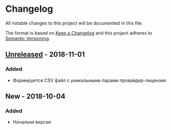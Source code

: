 # Changelog
All notable changes to this project will be documented in this file.

The format is based on [Keep a Changelog](http://keepachangelog.com/en/1.0.0/)
and this project adheres to [Semantic Versioning](http://semver.org/spec/v2.0.0.html).

## [Unreleased] - 2018-11-01
### Added
- Формируется CSV файл с уникальными парами провайдер-лицензия

## New - 2018-10-04
### Added
- Начальня версия

[Unreleased]: https://github.com/urlandi/rkn-opendata-vlg

